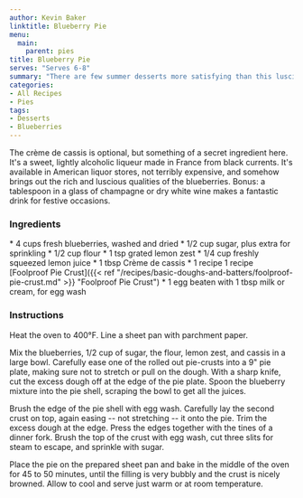 ```yaml
---
author: Kevin Baker
linktitle: Blueberry Pie
menu:
  main:
    parent: pies
title: Blueberry Pie
serves: "Serves 6-8"
summary: "There are few summer desserts more satisfying than this luscious fruit pie."
categories:
- All Recipes
- Pies
tags:
- Desserts
- Blueberries
---
```

The crème de cassis is optional, but something of a secret ingredient here. It's a sweet, lightly alcoholic liqueur made in France from black currents. It's available in American liquor stores, not terribly expensive, and somehow brings out the rich and luscious qualities of the blueberries. Bonus: a tablespoon in a glass of champagne or dry white wine makes a fantastic drink for festive occasions.

### Ingredients

<div class="ingredient-list">
* 4 cups fresh blueberries, washed and dried 
* 1/2 cup sugar, plus extra for sprinkling  
* 1/2 cup flour  
* 1 tsp grated lemon zest  
* 1/4 cup freshly squeezed lemon juice   
* 1 tbsp Crème de cassis 
* 1 recipe 1 recipe [Foolproof Pie Crust]({{< ref "/recipes/basic-doughs-and-batters/foolproof-pie-crust.md" >}} "Foolproof Pie Crust") 
* 1 egg beaten with 1 tbsp milk or cream, for egg wash

</div>

### Instructions

Heat the oven to 400°F. Line a sheet pan with parchment paper.

Mix the blueberries, 1/2 cup of sugar, the flour, lemon zest, and cassis in a large bowl. Carefully ease one of the rolled out pie-crusts into a 9" pie plate, making sure not to stretch or pull on the dough. With a sharp knife, cut the excess dough off at the edge of the pie plate. Spoon the blueberry mixture into the pie shell, scraping the bowl to get all the juices. 

Brush the edge of the pie shell with egg wash.  Carefully lay the second crust on top, again easing -- not stretching -- it onto the pie. Trim the excess dough at the edge. Press the edges together with the tines of a dinner fork. Brush the top of the crust with egg wash, cut three slits for steam to escape, and sprinkle with sugar.

Place the pie on the prepared sheet pan and bake in the middle of the oven for 45 to 50 minutes, until the filling is very bubbly and the crust is nicely browned. Allow to cool and serve just warm or at room temperature.